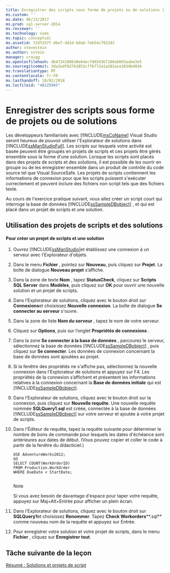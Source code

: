 ```yaml
---
title: Enregistrer des scripts sous forme de projets ou de solutions | Microsoft Docs
ms.custom: ''
ms.date: 06/13/2017
ms.prod: sql-server-2014
ms.reviewer: ''
ms.technology: ssms
ms.topic: conceptual
ms.assetid: 72dfd37f-dbe7-4d1d-bda6-7eb54c7922d3
author: stevestein
ms.author: sstein
manager: craigg
ms.openlocfilehash: d64724108630e64ecfd654367180a6603aabe3e5
ms.sourcegitcommit: 3da2edf82763852cff6772a1a282ace3034b4936
ms.translationtype: MT
ms.contentlocale: fr-FR
ms.lasthandoff: 10/02/2018
ms.locfileid: "48125945"
---
```

# <a name="save-scripts-as-projects-or-solutions"></a>Enregistrer des scripts sous forme de projets ou de solutions
  Les développeurs familiarisés avec [!INCLUDE[msCoName](../../includes/msconame-md.md)] Visual Studio seront heureux de pouvoir utiliser l'Explorateur de solutions dans [!INCLUDE[ssManStudioFull](../../includes/ssmanstudiofull-md.md)]. Les scripts sur lesquels votre activité est basée peuvent être groupés en projets de scripts et ces projets être gérés ensemble sous la forme d'une solution. Lorsque les scripts sont placés dans des projets de scripts et des solutions, il est possible de les ouvrir en groupe ou de les enregistrer ensemble dans un produit de contrôle du code source tel que Visual SourceSafe. Les projets de scripts contiennent les informations de connexion pour que les scripts puissent s'exécuter correctement et peuvent inclure des fichiers non script tels que des fichiers texte.  
  
 Au cours de l'exercice pratique suivant, vous allez créer un script court qui interroge la base de données [!INCLUDE[ssSampleDBobject](../../includes/sssampledbobject-md.md)] , et qui est placé dans un projet de scripts et une solution.  
  
## <a name="using-script-projects-and-solutions"></a>Utilisation des projets de scripts et des solutions  
  
#### <a name="to-create-a-script-project-and-solution"></a>Pour créer un projet de scripts et une solution  
  
1.  Ouvrez [!INCLUDE[ssManStudio](../../includes/ssmanstudio-md.md)]et établissez une connexion à un serveur avec l'Explorateur d'objets.  
  
2.  Dans le menu **Fichier** , pointez sur **Nouveau**, puis cliquez sur **Projet**. La boîte de dialogue **Nouveau projet** s’affiche.  
  
3.  Dans la zone de texte **Nom** , tapez **StatusCheck**, cliquez sur **Scripts SQL Server** dans **Modèles**, puis cliquez sur **OK** pour ouvrir une nouvelle solution et un projet de scripts.  
  
4.  Dans l’Explorateur de solutions, cliquez avec le bouton droit sur **Connexions**et choisissez **Nouvelle connexion**. La boîte de dialogue **Se connecter au serveur** s'ouvre.  
  
5.  Dans la zone de liste **Nom du serveur** , tapez le nom de votre serveur.  
  
6.  Cliquez sur **Options**, puis sur l’onglet **Propriétés de connexions** .  
  
7.  Dans la zone **Se connecter à la base de données** , parcourez le serveur, sélectionnez la base de données [!INCLUDE[ssSampleDBobject](../../includes/sssampledbobject-md.md)] , puis cliquez sur **Se connecter**. Les données de connexion concernant la base de données sont ajoutées au projet.  
  
8.  Si la fenêtre des propriétés ne s'affiche pas, sélectionnez la nouvelle connexion dans l'Explorateur de solutions et appuyez sur F4. Les propriétés de la connexion s’affichent et présentent les informations relatives à la connexion concernant la **Base de données initiale** qui est [!INCLUDE[ssSampleDBobject](../../includes/sssampledbobject-md.md)].  
  
9. Dans l’Explorateur de solutions, cliquez avec le bouton droit sur la connexion, puis cliquez sur **Nouvelle requête**. Une nouvelle requête nommée **SQLQuery1.sql** est créée, connectée à la base de données [!INCLUDE[ssSampleDBobject](../../includes/sssampledbobject-md.md)] sur votre serveur et ajoutée à votre projet de scripts.  
  
10. Dans l'Éditeur de requête, tapez la requête suivante pour déterminer le nombre de bons de commande pour lesquels les dates d'échéance sont antérieures aux dates de début. (Vous pouvez copier et coller le code à partir de la fenêtre du didacticiel.)  
  
    ```  
    USE AdventureWorks2012;  
    GO  
    SELECT COUNT(WorkOrderID)  
    FROM Production.WorkOrder  
    WHERE DueDate < StartDate;  
  
    ```  
  
    > [!NOTE]  
    >  Si vous avez besoin de davantage d'espace pour taper votre requête, appuyez sur Maj+Alt+Entrée pour afficher un plein écran.  
  
11. Dans l’Explorateur de solutions, cliquez avec le bouton droit sur **SQLQuery1**et choisissez **Renommer**. Tapez **Check Workorders****.sql** comme nouveau nom de la requête et appuyez sur Entrée.  
  
12. Pour enregistrer votre solution et votre projet de scripts, dans le menu **Fichier** , cliquez sur **Enregistrer tout**.  
  
## <a name="next-task-in-lesson"></a>Tâche suivante de la leçon  
 [Résumé : Solutions et projets de script](lesson-3-4-summary-solutions-and-script-projects.md)  
  
  
